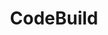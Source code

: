 ---
sortOrder: 5
title: "CodeBuild"
description: "AWS CodeBuild can be used to build, test and prepare code for deployment. In this instance it's being used to take the static html files out of the distribution and write them to S3 for deployment."
category: "Developer Tools"
pubDate: "18 March 2025"
heroImage: "/AWS-CodeBuild.png"
---